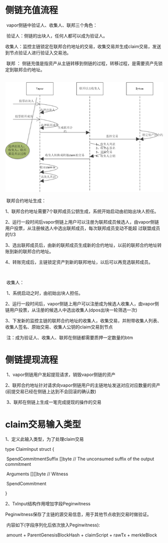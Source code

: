 # 侧链充值流程

​	vapor侧链中验证人、收集人、联邦三个角色：

​		验证人：侧链的出块人，任何人都可以成为验证人。

​		收集人：监控主链锁定在联邦合约地址的交易，收集交易并生成claim交易，发送到节点验证人进行验证入交易池。

​		联邦   ： 侧链充值是指资产从主链转移到侧链的过程，转移过程，是需要资产先锁定到联邦合约地址。

​	![main2side](main2side.png)



​	联邦合约地址生成：

​	1、联邦合约地址需要7个联邦成员公钥生成，系统开始启动由初始出块人担任。

​	2、运行一段时间后vapor侧链上用户可以注册为联邦成员候选人，由vapor侧链用户投票，从注册候选人中选出联邦成员，每次联邦成员变动不能超	      过联盟成员的1/3

​	3、选出联邦成员后，由新的联邦成员生成新的合约地址，以前的联邦合约地址转账到新的联邦合约地址。

​	4、转账完成后，主链锁定资产到新的联邦地址，以后可以再竞选联邦成员。

​	

​	收集人：

​	1、系统启动之时，由初始出块人担任。

​	2、运行一段时间后，vapor侧链上用户可以注册成为候选人收集人，由vapor侧链用户投票，从注册的候选人中选出收集人(dpos出块一轮筛选一次)

​	3、下发新的监控主链的联邦合约地址的收集人，收集交易，并附带收集人列表、收集人签名、原始交易、收集人公钥的claim交易到节点



​	注：成为验证人、收集人、联邦在侧链都需要质押一定数量的btm



# 侧链提现流程

​	1、vapor侧链用户发起提现请求，销毁vapor侧链的资产

​	2、联邦合约地址针对请求向vapor侧链用户的主链地址发送对应对应数量的资产(前提交易已经在侧链上达到不会回滚的确认数)

​	3、联邦在侧链上生成一笔完成提现的操作的交易



# claim交易输入类型

1、定义此输入类型，为了处理claim交易

type ClaimInput struct {

​    SpendCommitmentSuffix []byte   // The unconsumed suffix of the output commitment

​    Arguments             [][]byte // Witness

​    SpendCommitment

}

2、TxInput结构作用增加字段Peginwitness

​	Peginwitness保存了主链的源交易信息，用于其他节点收到交易时做验证。

​	内容如下(字段序列化后依次放入Peginwitness):

​	amount + ParentGenesisBlockHash + claimScript + rawTx + merkleBlock

